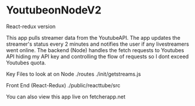 # YoutubeonNodeV2
React-redux version


This app pulls streamer data from the YoutubeAPI. The app updates the streamer's status every 2 minutes and notifies the user if any livestreamers went online. The backend (Node) handles the fetch
requests to Youtubes API hiding my API key and controlling the flow of requests so I dont exceed Youtubes quota. 


Key Files to look at on Node
./routes
./init/getstreams.js

Front End (React-Redux)
./public/reacttube/src


You can also view this app live on fetcherapp.net
